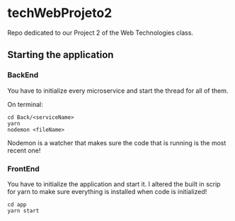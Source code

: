 # techWebProjeto2
Repo dedicated to our Project 2 of the Web Technologies class.

## Starting the application

### BackEnd

You have to initialize every microservice and start the thread for all of them.

On terminal:
```shell
cd Back/<serviceName>
yarn
nodemon <fileName>
```

Nodemon is a watcher that makes sure the code that is running is the most recent one!

### FrontEnd

You have to initialize the application and start it. I altered the built in scrip for yarn to make sure everything is installed when code is initialized!

```shell
cd app
yarn start
```
